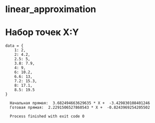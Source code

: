 # linear_approximation
# Набор точек X:Y
    data = {
        1: 2,
        2: 4.2,
        2.5: 5,
        3.8: 7.9,
        4: 9,
        6: 10.2,
        6.6: 13,
        7.2: 15.3,
        8: 17.1,
        8.5: 19.5
    }
    
      Начальная прямая:  3.682494663629635 * X +  -3.429830108401246
      Готовая прямая:  2.2291506527860543 * X +  -0.8243969254205502

      Process finished with exit code 0
